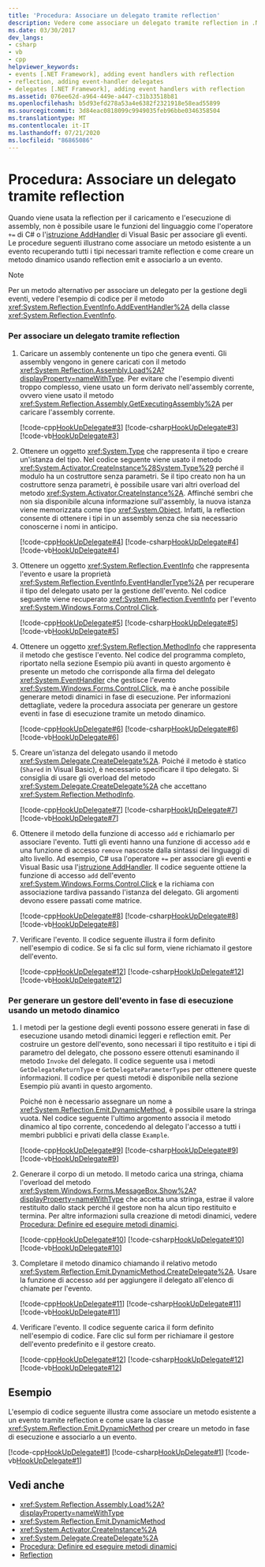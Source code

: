 ```yaml
---
title: 'Procedura: Associare un delegato tramite reflection'
description: Vedere come associare un delegato tramite reflection in .NET. Connettere un metodo esistente a un evento ottenendo i tipi necessari tramite reflection.
ms.date: 03/30/2017
dev_langs:
- csharp
- vb
- cpp
helpviewer_keywords:
- events [.NET Framework], adding event handlers with reflection
- reflection, adding event-handler delegates
- delegates [.NET Framework], adding event handlers with reflection
ms.assetid: 076ee62d-a964-449e-a447-c31b33518b81
ms.openlocfilehash: b5d93efd278a53a4e6382f2321918e58ead55899
ms.sourcegitcommit: 3d84eac0818099c9949035feb96bbe0346358504
ms.translationtype: MT
ms.contentlocale: it-IT
ms.lasthandoff: 07/21/2020
ms.locfileid: "86865086"
---
```

# <a name="how-to-hook-up-a-delegate-using-reflection"></a>Procedura: Associare un delegato tramite reflection
Quando viene usata la reflection per il caricamento e l'esecuzione di assembly, non è possibile usare le funzioni del linguaggio come l'operatore `+=` di C# o l'[istruzione AddHandler](../../visual-basic/language-reference/statements/addhandler-statement.md) di Visual Basic per associare gli eventi. Le procedure seguenti illustrano come associare un metodo esistente a un evento recuperando tutti i tipi necessari tramite reflection e come creare un metodo dinamico usando reflection emit e associarlo a un evento.  
  
> [!NOTE]
> Per un metodo alternativo per associare un delegato per la gestione degli eventi, vedere l'esempio di codice per il metodo <xref:System.Reflection.EventInfo.AddEventHandler%2A> della classe <xref:System.Reflection.EventInfo>.  
  
### <a name="to-hook-up-a-delegate-using-reflection"></a>Per associare un delegato tramite reflection  
  
1. Caricare un assembly contenente un tipo che genera eventi. Gli assembly vengono in genere caricati con il metodo <xref:System.Reflection.Assembly.Load%2A?displayProperty=nameWithType>. Per evitare che l'esempio diventi troppo complesso, viene usato un form derivato nell'assembly corrente, ovvero viene usato il metodo <xref:System.Reflection.Assembly.GetExecutingAssembly%2A> per caricare l'assembly corrente.  
  
     [!code-cpp[HookUpDelegate#3](../../../samples/snippets/cpp/VS_Snippets_CLR/HookUpDelegate/cpp/source.cpp#3)]
     [!code-csharp[HookUpDelegate#3](../../../samples/snippets/csharp/VS_Snippets_CLR/HookUpDelegate/cs/source.cs#3)]
     [!code-vb[HookUpDelegate#3](../../../samples/snippets/visualbasic/VS_Snippets_CLR/HookUpDelegate/vb/source.vb#3)]  
  
2. Ottenere un oggetto <xref:System.Type> che rappresenta il tipo e creare un'istanza del tipo. Nel codice seguente viene usato il metodo <xref:System.Activator.CreateInstance%28System.Type%29> perché il modulo ha un costruttore senza parametri. Se il tipo creato non ha un costruttore senza parametri, è possibile usare vari altri overload del metodo <xref:System.Activator.CreateInstance%2A>. Affinché sembri che non sia disponibile alcuna informazione sull'assembly, la nuova istanza viene memorizzata come tipo <xref:System.Object>. Infatti, la reflection consente di ottenere i tipi in un assembly senza che sia necessario conoscerne i nomi in anticipo.  
  
     [!code-cpp[HookUpDelegate#4](../../../samples/snippets/cpp/VS_Snippets_CLR/HookUpDelegate/cpp/source.cpp#4)]
     [!code-csharp[HookUpDelegate#4](../../../samples/snippets/csharp/VS_Snippets_CLR/HookUpDelegate/cs/source.cs#4)]
     [!code-vb[HookUpDelegate#4](../../../samples/snippets/visualbasic/VS_Snippets_CLR/HookUpDelegate/vb/source.vb#4)]  
  
3. Ottenere un oggetto <xref:System.Reflection.EventInfo> che rappresenta l'evento e usare la proprietà <xref:System.Reflection.EventInfo.EventHandlerType%2A> per recuperare il tipo del delegato usato per la gestione dell'evento. Nel codice seguente viene recuperato <xref:System.Reflection.EventInfo> per l'evento <xref:System.Windows.Forms.Control.Click>.  
  
     [!code-cpp[HookUpDelegate#5](../../../samples/snippets/cpp/VS_Snippets_CLR/HookUpDelegate/cpp/source.cpp#5)]
     [!code-csharp[HookUpDelegate#5](../../../samples/snippets/csharp/VS_Snippets_CLR/HookUpDelegate/cs/source.cs#5)]
     [!code-vb[HookUpDelegate#5](../../../samples/snippets/visualbasic/VS_Snippets_CLR/HookUpDelegate/vb/source.vb#5)]  
  
4. Ottenere un oggetto <xref:System.Reflection.MethodInfo> che rappresenta il metodo che gestisce l'evento. Nel codice del programma completo, riportato nella sezione Esempio più avanti in questo argomento è presente un metodo che corrisponde alla firma del delegato <xref:System.EventHandler> che gestisce l'evento <xref:System.Windows.Forms.Control.Click>, ma è anche possibile generare metodi dinamici in fase di esecuzione. Per informazioni dettagliate, vedere la procedura associata per generare un gestore eventi in fase di esecuzione tramite un metodo dinamico.  
  
     [!code-cpp[HookUpDelegate#6](../../../samples/snippets/cpp/VS_Snippets_CLR/HookUpDelegate/cpp/source.cpp#6)]
     [!code-csharp[HookUpDelegate#6](../../../samples/snippets/csharp/VS_Snippets_CLR/HookUpDelegate/cs/source.cs#6)]
     [!code-vb[HookUpDelegate#6](../../../samples/snippets/visualbasic/VS_Snippets_CLR/HookUpDelegate/vb/source.vb#6)]  
  
5. Creare un'istanza del delegato usando il metodo <xref:System.Delegate.CreateDelegate%2A>. Poiché il metodo è statico (`Shared` in Visual Basic), è necessario specificare il tipo delegato. Si consiglia di usare gli overload del metodo <xref:System.Delegate.CreateDelegate%2A> che accettano <xref:System.Reflection.MethodInfo>.  
  
     [!code-cpp[HookUpDelegate#7](../../../samples/snippets/cpp/VS_Snippets_CLR/HookUpDelegate/cpp/source.cpp#7)]
     [!code-csharp[HookUpDelegate#7](../../../samples/snippets/csharp/VS_Snippets_CLR/HookUpDelegate/cs/source.cs#7)]
     [!code-vb[HookUpDelegate#7](../../../samples/snippets/visualbasic/VS_Snippets_CLR/HookUpDelegate/vb/source.vb#7)]  
  
6. Ottenere il metodo della funzione di accesso `add` e richiamarlo per associare l'evento. Tutti gli eventi hanno una funzione di accesso `add` e una funzione di accesso `remove` nascoste dalla sintassi dei linguaggi di alto livello. Ad esempio, C# usa l'operatore `+=` per associare gli eventi e Visual Basic usa l'[istruzione AddHandler](../../visual-basic/language-reference/statements/addhandler-statement.md). Il codice seguente ottiene la funzione di accesso `add` dell'evento <xref:System.Windows.Forms.Control.Click> e la richiama con associazione tardiva passando l'istanza del delegato. Gli argomenti devono essere passati come matrice.  
  
     [!code-cpp[HookUpDelegate#8](../../../samples/snippets/cpp/VS_Snippets_CLR/HookUpDelegate/cpp/source.cpp#8)]
     [!code-csharp[HookUpDelegate#8](../../../samples/snippets/csharp/VS_Snippets_CLR/HookUpDelegate/cs/source.cs#8)]
     [!code-vb[HookUpDelegate#8](../../../samples/snippets/visualbasic/VS_Snippets_CLR/HookUpDelegate/vb/source.vb#8)]  
  
7. Verificare l'evento. Il codice seguente illustra il form definito nell'esempio di codice. Se si fa clic sul form, viene richiamato il gestore dell'evento.  
  
     [!code-cpp[HookUpDelegate#12](../../../samples/snippets/cpp/VS_Snippets_CLR/HookUpDelegate/cpp/source.cpp#12)]
     [!code-csharp[HookUpDelegate#12](../../../samples/snippets/csharp/VS_Snippets_CLR/HookUpDelegate/cs/source.cs#12)]
     [!code-vb[HookUpDelegate#12](../../../samples/snippets/visualbasic/VS_Snippets_CLR/HookUpDelegate/vb/source.vb#12)]  
  
<a name="procedureSection1"></a>
### <a name="to-generate-an-event-handler-at-run-time-by-using-a-dynamic-method"></a>Per generare un gestore dell'evento in fase di esecuzione usando un metodo dinamico  
  
1. I metodi per la gestione degli eventi possono essere generati in fase di esecuzione usando metodi dinamici leggeri e reflection emit. Per costruire un gestore dell'evento, sono necessari il tipo restituito e i tipi di parametro del delegato, che possono essere ottenuti esaminando il metodo `Invoke` del delegato. Il codice seguente usa i metodi `GetDelegateReturnType` e `GetDelegateParameterTypes` per ottenere queste informazioni. Il codice per questi metodi è disponibile nella sezione Esempio più avanti in questo argomento.  
  
     Poiché non è necessario assegnare un nome a <xref:System.Reflection.Emit.DynamicMethod>, è possibile usare la stringa vuota. Nel codice seguente l'ultimo argomento associa il metodo dinamico al tipo corrente, concedendo al delegato l'accesso a tutti i membri pubblici e privati della classe `Example`.  
  
     [!code-cpp[HookUpDelegate#9](../../../samples/snippets/cpp/VS_Snippets_CLR/HookUpDelegate/cpp/source.cpp#9)]
     [!code-csharp[HookUpDelegate#9](../../../samples/snippets/csharp/VS_Snippets_CLR/HookUpDelegate/cs/source.cs#9)]
     [!code-vb[HookUpDelegate#9](../../../samples/snippets/visualbasic/VS_Snippets_CLR/HookUpDelegate/vb/source.vb#9)]  
  
2. Generare il corpo di un metodo. Il metodo carica una stringa, chiama l'overload del metodo <xref:System.Windows.Forms.MessageBox.Show%2A?displayProperty=nameWithType> che accetta una stringa, estrae il valore restituito dallo stack perché il gestore non ha alcun tipo restituito e termina. Per altre informazioni sulla creazione di metodi dinamici, vedere [Procedura: Definire ed eseguire metodi dinamici](how-to-define-and-execute-dynamic-methods.md).  
  
     [!code-cpp[HookUpDelegate#10](../../../samples/snippets/cpp/VS_Snippets_CLR/HookUpDelegate/cpp/source.cpp#10)]
     [!code-csharp[HookUpDelegate#10](../../../samples/snippets/csharp/VS_Snippets_CLR/HookUpDelegate/cs/source.cs#10)]
     [!code-vb[HookUpDelegate#10](../../../samples/snippets/visualbasic/VS_Snippets_CLR/HookUpDelegate/vb/source.vb#10)]  
  
3. Completare il metodo dinamico chiamando il relativo metodo <xref:System.Reflection.Emit.DynamicMethod.CreateDelegate%2A>. Usare la funzione di accesso `add` per aggiungere il delegato all'elenco di chiamate per l'evento.  
  
     [!code-cpp[HookUpDelegate#11](../../../samples/snippets/cpp/VS_Snippets_CLR/HookUpDelegate/cpp/source.cpp#11)]
     [!code-csharp[HookUpDelegate#11](../../../samples/snippets/csharp/VS_Snippets_CLR/HookUpDelegate/cs/source.cs#11)]
     [!code-vb[HookUpDelegate#11](../../../samples/snippets/visualbasic/VS_Snippets_CLR/HookUpDelegate/vb/source.vb#11)]  
  
4. Verificare l'evento. Il codice seguente carica il form definito nell'esempio di codice. Fare clic sul form per richiamare il gestore dell'evento predefinito e il gestore creato.  
  
     [!code-cpp[HookUpDelegate#12](../../../samples/snippets/cpp/VS_Snippets_CLR/HookUpDelegate/cpp/source.cpp#12)]
     [!code-csharp[HookUpDelegate#12](../../../samples/snippets/csharp/VS_Snippets_CLR/HookUpDelegate/cs/source.cs#12)]
     [!code-vb[HookUpDelegate#12](../../../samples/snippets/visualbasic/VS_Snippets_CLR/HookUpDelegate/vb/source.vb#12)]  
  
## <a name="example"></a>Esempio  
 L'esempio di codice seguente illustra come associare un metodo esistente a un evento tramite reflection e come usare la classe <xref:System.Reflection.Emit.DynamicMethod> per creare un metodo in fase di esecuzione e associarlo a un evento.  
  
 [!code-cpp[HookUpDelegate#1](../../../samples/snippets/cpp/VS_Snippets_CLR/HookUpDelegate/cpp/source.cpp#1)]
 [!code-csharp[HookUpDelegate#1](../../../samples/snippets/csharp/VS_Snippets_CLR/HookUpDelegate/cs/source.cs#1)]
 [!code-vb[HookUpDelegate#1](../../../samples/snippets/visualbasic/VS_Snippets_CLR/HookUpDelegate/vb/source.vb#1)]  
  
## <a name="see-also"></a>Vedi anche

- <xref:System.Reflection.Assembly.Load%2A?displayProperty=nameWithType>
- <xref:System.Reflection.Emit.DynamicMethod>
- <xref:System.Activator.CreateInstance%2A>
- <xref:System.Delegate.CreateDelegate%2A>
- [Procedura: Definire ed eseguire metodi dinamici](how-to-define-and-execute-dynamic-methods.md)
- [Reflection](reflection.md)
